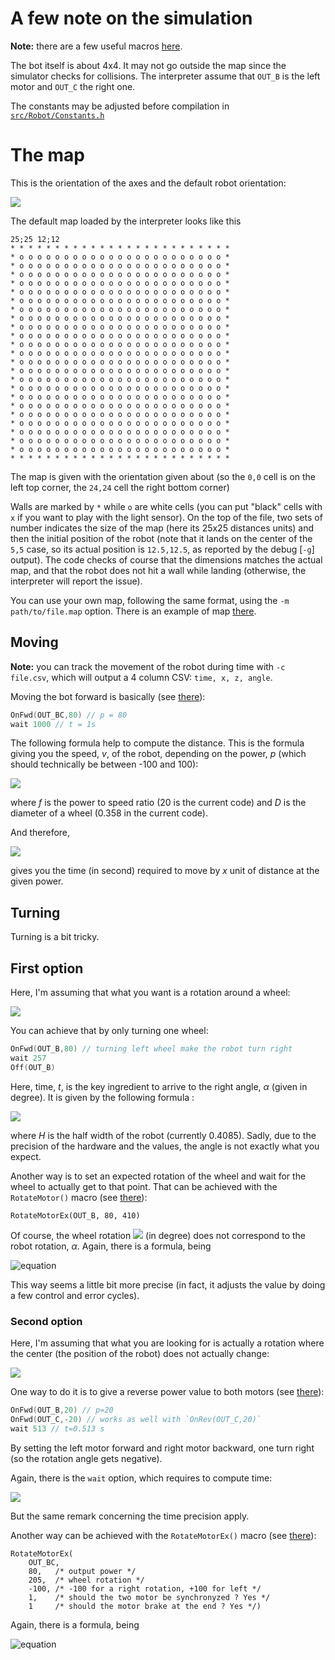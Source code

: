 # A few note on the simulation

**Note:** there are a few useful macros [here](../tests/commons.inc).

The bot itself is about 4x4. It may not go outside the map since the simulator checks for collisions.
The interpreter assume that `OUT_B` is the left motor and `OUT_C` the right one.

The constants may be adjusted before compilation in [`src/Robot/Constants.h`](../src/Robot/Constants.h)

# The map

This is the orientation of the axes and the default robot orientation:

![](im/axes.png)

The default map loaded by the interpreter looks like this

```
25;25 12;12
* * * * * * * * * * * * * * * * * * * * * * * * *
* o o o o o o o o o o o o o o o o o o o o o o o *
* o o o o o o o o o o o o o o o o o o o o o o o *
* o o o o o o o o o o o o o o o o o o o o o o o *
* o o o o o o o o o o o o o o o o o o o o o o o *
* o o o o o o o o o o o o o o o o o o o o o o o *
* o o o o o o o o o o o o o o o o o o o o o o o *
* o o o o o o o o o o o o o o o o o o o o o o o *
* o o o o o o o o o o o o o o o o o o o o o o o *
* o o o o o o o o o o o o o o o o o o o o o o o *
* o o o o o o o o o o o o o o o o o o o o o o o *
* o o o o o o o o o o o o o o o o o o o o o o o *
* o o o o o o o o o o o o o o o o o o o o o o o *
* o o o o o o o o o o o o o o o o o o o o o o o *
* o o o o o o o o o o o o o o o o o o o o o o o *
* o o o o o o o o o o o o o o o o o o o o o o o *
* o o o o o o o o o o o o o o o o o o o o o o o *
* o o o o o o o o o o o o o o o o o o o o o o o *
* o o o o o o o o o o o o o o o o o o o o o o o *
* o o o o o o o o o o o o o o o o o o o o o o o *
* o o o o o o o o o o o o o o o o o o o o o o o *
* o o o o o o o o o o o o o o o o o o o o o o o *
* o o o o o o o o o o o o o o o o o o o o o o o *
* o o o o o o o o o o o o o o o o o o o o o o o *
* * * * * * * * * * * * * * * * * * * * * * * * *
```

The map is given with the orientation given about (so the `0,0` cell is on the left top corner, the `24,24` cell the right bottom corner)

Walls are marked by `*` while `o` are white cells (you can put "black" cells with `x` if you want to play with the light sensor).
On the top of the file, two sets of number indicates the size of the map (here its 25x25 distances units) and then the initial position of the robot (note that it lands on the center of the `5,5` case, so its actual position is `12.5,12.5`, as reported by the debug [`-g`] output).
The code checks of course that the dimensions matches the actual map, and that the robot does not hit a wall while landing (otherwise, the interpreter will report the issue).

You can use your own map, following the same format, using the `-m path/to/file.map` option. There is an example of map [there](../tests/testmap.map).

## Moving

**Note:** you can track the movement of the robot during time with `-c file.csv`, which will output a 4 column CSV: `time, x, z, angle`.

Moving the bot forward is basically (see [there](../tests/simple.nbc)):

```c
OnFwd(OUT_BC,80) // p = 80
wait 1000 // t = 1s
```

The following formula help to compute the distance. This is the formula giving you the speed, *v*, of the robot, depending on the power, *p* (which should technically be between -100 and 100):

![](im/vp.png)

where *f* is the power to speed ratio (20 is the current code) and *D* is the diameter of a wheel (0.358 in the current code).

And therefore,

![](im/txp.png)

gives you the time (in second) required to move by *x* unit of distance at the given power.


## Turning

Turning is a bit tricky. 

## First option

Here, I'm assuming that what you want is a rotation around a wheel:

![](im/rot2.png)

You can achieve that by only turning one wheel:

```c
OnFwd(OUT_B,80) // turning left wheel make the robot turn right
wait 257
Off(OUT_B)
```

Here, time, *t*, is the key ingredient to arrive to the right angle, *α* (given in degree). It is given by the following formula : 

![](im/talphap1.png)
 
where *H* is the half width of the robot (currently 0.4085).
Sadly, due to the precision of the hardware and the values, the angle is not exactly what you expect. 

Another way is to set an expected rotation of the wheel and wait for the wheel to actually get to that point.
That can be achieved with the `RotateMotor()` macro (see [there](../tests/simpleturn.nbc)):

```
RotateMotorEx(OUT_B, 80, 410)
```

Of course, the wheel rotation ![](im/alpha_w.png) (in degree) does not correspond to the robot rotation, *α*. Again, there is a formula, being 

![equation](im/alpha_weq1.png)
 
This way seems a little bit more precise (in fact, it adjusts the value by doing a few control and error cycles).


### Second option

Here, I'm assuming that what you are looking for is actually a rotation where the center (the position of the robot) does not actually change:

![](im/rot.png)
 
One way to do it is to give a reverse power value to both motors (see [there](../tests/simpleturn2.nbc)):

```c
OnFwd(OUT_B,20) // p=20
OnFwd(OUT_C,-20) // works as well with `OnRev(OUT_C,20)`
wait 513 // t=0.513 s
```

By setting the left motor forward and right motor backward, one turn right (so the rotation angle gets negative).

Again, there is the `wait` option, which requires to compute time:

![](im/talphap.png)

But the same remark concerning the time precision apply.

Another way can be achieved with the `RotateMotorEx()` macro (see [there](../tests/simpleturn2.nbc)):

```
RotateMotorEx(
    OUT_BC, 
    80,   /* output power */
    205,  /* wheel rotation */ 
    -100, /* -100 for a right rotation, +100 for left */ 
    1,    /* should the two motor be synchronyzed ? Yes */ 
    1     /* should the motor brake at the end ? Yes */)
```

Again, there is a formula, being 

![equation](im/alpha_weq.png)
